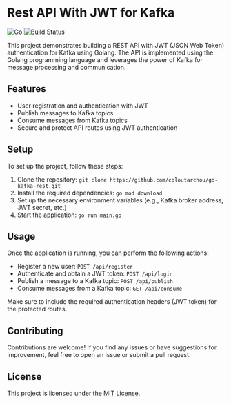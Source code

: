 # Rest API With JWT for Kafka

[![Go](https://github.com/cploutarchou/go-kafka-rest/actions/workflows/go.yml/badge.svg)](https://github.com/cploutarchou/go-kafka-rest/actions/workflows/go.yml)
[![Build Status](https://drone.cydevcloud.com/api/badges/cploutarchou/go-kafka-rest/status.svg)](https://drone.cydevcloud.com/cploutarchou/go-kafka-rest)

This project demonstrates building a REST API with JWT (JSON Web Token) authentication for Kafka using Golang. The API is implemented using the Golang programming language and leverages the power of Kafka for message processing and communication.

## Features

- User registration and authentication with JWT
- Publish messages to Kafka topics
- Consume messages from Kafka topics
- Secure and protect API routes using JWT authentication

## Setup

To set up the project, follow these steps:

1. Clone the repository: `git clone https://github.com/cploutarchou/go-kafka-rest.git`
2. Install the required dependencies: `go mod download`
3. Set up the necessary environment variables (e.g., Kafka broker address, JWT secret, etc.)
4. Start the application: `go run main.go`

## Usage

Once the application is running, you can perform the following actions:

- Register a new user: `POST /api/register`
- Authenticate and obtain a JWT token: `POST /api/login`
- Publish a message to a Kafka topic: `POST /api/publish`
- Consume messages from a Kafka topic: `GET /api/consume`

Make sure to include the required authentication headers (JWT token) for the protected routes.

## Contributing

Contributions are welcome! If you find any issues or have suggestions for improvement, feel free to open an issue or submit a pull request.

## License

This project is licensed under the [MIT License](LICENSE).
